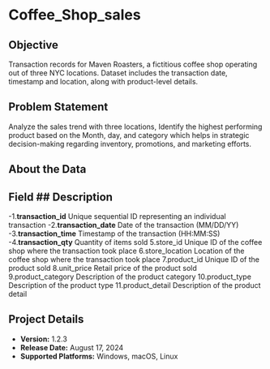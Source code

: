 # Coffee_Shop_sales
## Objective
Transaction records for Maven Roasters, a fictitious coffee shop operating out of three NYC locations. Dataset includes the transaction date, timestamp and location, along with product-level details.
## Problem Statement
Analyze the sales trend with three locations, Identify the highest performing product based on the Month, day, and category which helps in strategic decision-making regarding inventory, promotions, and marketing efforts.

## About the Data
## Field 	          ## Description
-1.**transaction_id**	  Unique sequential ID representing an individual transaction
-2.**transaction_date**	Date of the transaction (MM/DD/YY)
-3.**transaction_time**	Timestamp of the transaction (HH:MM:SS)
-4.**transaction_qty**	  Quantity of items sold
5.store_id	        Unique ID of the coffee shop where the transaction took place
6.store_location	  Location of the coffee shop where the transaction took place
7.product_id	      Unique ID of the product sold
8.unit_price	      Retail price of the product sold
9.product_category	Description of the product category
10.product_type	    Description of the product type
11.product_detail	  Description of the product detail

## Project Details

- **Version:** 1.2.3
- **Release Date:** August 17, 2024
- **Supported Platforms:** Windows, macOS, Linux


